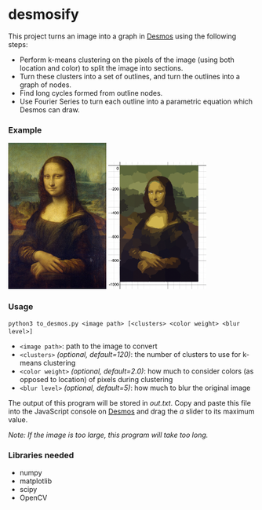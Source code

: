 # desmosify
This project turns an image into a graph in [Desmos](https://desmos.com/calculator) using the following steps:

 - Perform k-means clustering on the pixels of the image (using both location and color) to split the image into sections.
 - Turn these clusters into a set of outlines, and turn the outlines into a graph of nodes.
 - Find long cycles formed from outline nodes.
 - Use Fourier Series to turn each outline into a parametric equation which Desmos can draw.

### Example

<img src="images/example.png" alt="Before" width="200"/>
<img src="images/result.png" alt="After" width="200"/>

### Usage
    python3 to_desmos.py <image path> [<clusters> <color weight> <blur level>]
 - `<image path>`: path to the image to convert
 - `<clusters>` *(optional, default=120)*: the number of clusters to use for k-means clustering
 - `<color weight>` *(optional, default=2.0)*: how much to consider colors (as opposed to location) of pixels during clustering
 - `<blur level>` *(optional, default=5)*: how much to blur the original image

The output of this program will be stored in *out.txt*.  Copy and paste this file into the JavaScript console on [Desmos](https://desmos.com/calculator) and drag the *a* slider to its maximum value.

*Note: If the image is too large, this program will take too long.*

### Libraries needed
 - numpy
 - matplotlib
 - scipy
 - OpenCV
